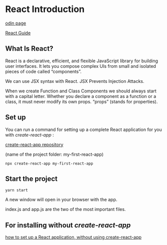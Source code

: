 # React Introduction

[odin page](https://www.theodinproject.com/courses/javascript/lessons/react-introduction#indexjs-and-appjs)

[React Guide](https://reactjs.org/docs/hello-world.html)


## What Is React?

React is a declarative, efficient, and flexible JavaScript library for building user interfaces. It lets you compose complex UIs from small and isolated pieces of code called “components”.

We can use JSX syntax with React. JSX Prevents Injection Attacks.

When we create Function and Class Components we should always start with a capital letter. Whether you declare a component as a function or a class, it must never modify its own props. “props” (stands for properties).

## Set up

You can run a command for setting up a complete React application for you with *create-react-app* :

[create-react-app repository](https://github.com/facebook/create-react-app)

(name of the project folder: my-first-react-app)

```
npx create-react-app my-first-react-app
```
## Start the project

```
yarn start
```
A new window will open in your browser with the app.

index.js and app.js are the two of the most important files.

## For installing without *create-react-app*
[how to set up a React application, without using create-react-app](https://www.youtube.com/watch?v=deyxI-6C2u4)